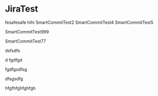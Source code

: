 # JiraTest


fesafesafe
hihi
SmartCommitTest2
SmartCommitTest4
SmartCommitTest5

SmartCommitTest999

SmartCommitTest77


dsfsdfs

d
fgdfgd


fgdfgsdfsg


dfsgsdfg

hfgfhfghfghfgh
